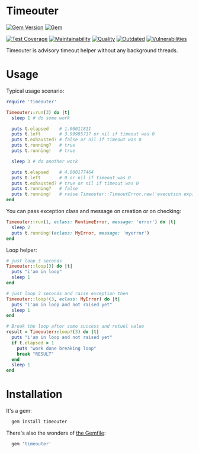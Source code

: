 # Timeouter

[![Gem Version](https://badge.fury.io/rb/timeouter.svg)](https://rubygems.org/gems/timeouter)
[![Gem](https://img.shields.io/gem/dt/timeouter.svg)](https://rubygems.org/gems/timeouter/versions)

[![Test Coverage](https://api.codeclimate.com/v1/badges/4b54466f8f384e3280d8/test_coverage)](https://codeclimate.com/github/RnD-Soft/timeouter/test_coverage)
[![Maintainability](https://api.codeclimate.com/v1/badges/4b54466f8f384e3280d8/maintainability)](https://codeclimate.com/github/RnD-Soft/timeouter/maintainability)
[![Quality](https://lysander.x.rnds.pro/api/v1/badges/timeouter_quality.svg)](https://lysander.x.rnds.pro/api/v1/badges/timeouter_quality.html)
[![Outdated](https://lysander.x.rnds.pro/api/v1/badges/timeouter_outdated.svg)](https://lysander.x.rnds.pro/api/v1/badges/timeouter_outdated.html)
[![Vulnerabilities](https://lysander.x.rnds.pro/api/v1/badges/timeouter_vulnerable.svg)](https://lysander.x.rnds.pro/api/v1/badges/timeouter_vulnerable.html)


Timeouter is advisory timeout helper without any background threads.

# Usage

Typical usage scenario:

```ruby
require 'timeouter'

Timeouter::run(3) do |t|
  sleep 1 # do some work

  puts t.elapsed    # 1.00011811
  puts t.left       # 3.99985717 or nil if timeout was 0
  puts t.exhausted? # false or nil if timeout was 0
  puts t.running?   # true
  puts t.running!   # true

  sleep 3 # do another work

  puts t.elapsed    # 4.000177464
  puts t.left       # 0 or nil if timeout was 0
  puts t.exhausted? # true or nil if timeout was 0
  puts t.running?   # false
  puts t.running!   # raise Timeouter::TimeoutError.new('execution expired')
end
```

You can pass exception class and message on creation or on checking:

```ruby
Timeouter::run(1, eclass: RuntimeError, message: 'error') do |t|
  sleep 2
  puts t.running!(eclass: MyError, message: 'myerror')
end
```

Loop helper:

```ruby
# just loop 3 seconds
Timeouter::loop(3) do |t|
  puts "i'am in loop"
  sleep 1
end

# just loop 3 seconds and raise exception then
Timeouter::loop!(3, eclass: MyError) do |t|
  puts "i'am in loop and not raised yet"
  sleep 1
end

# Break the loop after some success and retuel value
result = Timeouter::loop!(3) do |t|
  puts "i'am in loop and not raised yet"
  if t.elapsed > 1
    puts "work done breaking loop"
    break "RESULT"
  end
  sleep 1
end
```

# Installation

It's a gem:
```bash
  gem install timeouter
```
There's also the wonders of [the Gemfile](http://bundler.io):
```ruby
  gem 'timeouter'
```


